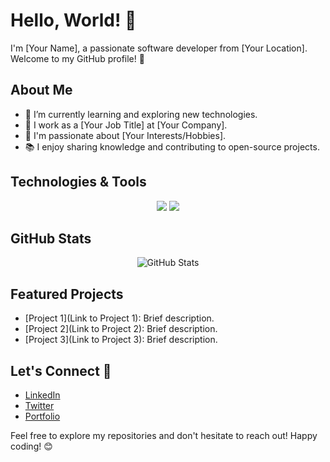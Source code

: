 # Hello, World! 👋

I'm [Your Name], a passionate software developer from [Your Location]. Welcome to my GitHub profile! 🚀

## About Me

- 🌱 I’m currently learning and exploring new technologies.
- 💼 I work as a [Your Job Title] at [Your Company].
- 🔭 I'm passionate about [Your Interests/Hobbies].
- 📚 I enjoy sharing knowledge and contributing to open-source projects.

## Technologies & Tools

<p align="center">
  <img src="https://img.shields.io/badge/-Tech1-007ACC?style=flat-square&logo=Tech1&logoColor=white" />
  <img src="https://img.shields.io/badge/-Tech2-333333?style=flat-square&logo=Tech2&logoColor=white" />
  <!-- Add more badges for your skills, languages, and tools -->
</p>

## GitHub Stats

<p align="center">
  <img src="https://github-readme-stats.vercel.app/api?username=YourGitHubUsername&show_icons=true&theme=radical" alt="GitHub Stats" />
</p>

## Featured Projects

- [Project 1](Link to Project 1): Brief description.
- [Project 2](Link to Project 2): Brief description.
- [Project 3](Link to Project 3): Brief description.

## Let's Connect 🤝

- [LinkedIn](https://www.linkedin.com/in/your-linkedin-profile)
- [Twitter](https://twitter.com/your-twitter-handle)
- [Portfolio](https://your-portfolio-website.com)

Feel free to explore my repositories and don't hesitate to reach out! Happy coding! 😊
